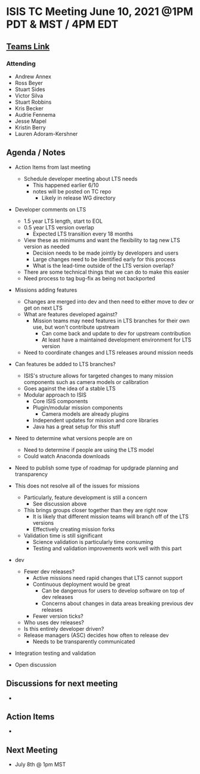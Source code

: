 # ISIS TC Meeting June 10, 2021 @1PM PDT & MST / 4PM EDT

## [Teams Link](https://teams.microsoft.com/dl/launcher/launcher.html?url=%2f_%23%2fl%2fmeetup-join%2f19%3ameeting_YWRkZjdiMGUtZWJlOC00OWMzLThlMTItZTk0Y2MyM2E1MWE0%40thread.v2%2f0%3fcontext%3d%257b%2522Tid%2522%253a%25220693b5ba-4b18-4d7b-9341-f32f400a5494%2522%252c%2522Oid%2522%253a%2522c27c6e98-e45a-45ff-aea5-7f10d6fe67c1%2522%257d%26anon%3dtrue&type=meetup-join&deeplinkId=e54b3969-3c7f-4efb-9cad-ee99cf639f86&directDl=true&msLaunch=true&enableMobilePage=true&suppressPrompt=true)

### Attending

- Andrew Annex
- Ross Beyer
- Stuart Sides
- Victor Silva
- Stuart Robbins
- Kris Becker
- Audrie Fennema
- Jesse Mapel
- Kristin Berry
- Lauren Adoram-Kershner

## Agenda / Notes

- Action Items from last meeting
  - Schedule developer meeting about LTS needs
    - This happened earlier 6/10
    - notes will be posted on TC repo
      - Likely in release WG directory

- Developer comments on LTS
  - 1.5 year LTS length, start to EOL
  - 0.5 year LTS version overlap
    - Expected LTS transition every 18 months
  - View these as minimums and want the flexibility to tag new LTS version as needed
    - Decision needs to be made jointly by developers and users
    - Large changes need to be identified early for this process
    - What is the lead-time outside of the LTS version overlap?
  - There are some technical things that we can do to make this easier
  - Need process to tag bug-fix as being not backported

- Missions adding features
  - Changes are merged into dev and then need to either move to dev or get on next LTS
  - What are features developed against?
    - Mission teams may need features in LTS branches for their own use, but won't contribute upstream
      - Can come back and update to dev for upstream contribution
      - At least have a maintained development environment for LTS version
  - Need to coordinate changes and LTS releases around mission needs
- Can features be added to LTS branches?
  - ISIS's structure allows for targeted changes to many mission components such as camera models or calibration
  - Goes against the idea of a stable LTS
  - Modular approach to ISIS
    - Core ISIS components
    - Plugin/modular mission components
      - Camera models are already plugins
    - Independent updates for mission and core libraries
    - Java has a great setup for this stuff
- Need to determine what versions people are on
  - Need to determine if people are using the LTS model
  - Could watch Anaconda downloads
- Need to publish some type of roadmap for updgrade planning and transparency
- This does not resolve all of the issues for missions
  - Particularly, feature development is still a concern
    - See discussion above
  - This brings groups closer together than they are right now
    - It is likely that different mission teams will branch off of the LTS versions
    - Effectively creating mission forks
  - Validation time is still significant
    - Science validation is particularly time consuming
    - Testing and validation improvements work well with this part
- dev
  - Fewer dev releases?
    - Active missions need rapid changes that LTS cannot support
    - Continuous deployment would be great
      - Can be dangerous for users to develop software on top of dev releases
      - Concerns about changes in data areas breaking previous dev releases
    - Fewer version ticks?
  - Who uses dev releases?
  - Is this entirely developer driven?
  - Release managers (ASC) decides how often to release dev
    - Needs to be transparently communicated

- Integration testing and validation

- Open discussion

## Discussions for next meeting

-

## Action Items

-

## Next Meeting

- July 8th @ 1pm MST
